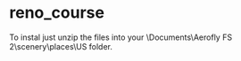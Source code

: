 # reno_course

To instal just unzip the files into your \Documents\Aerofly FS 2\scenery\places\US folder.
